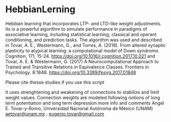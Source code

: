 # HebbianLerning
Hebbian learning that incorporates LTP- and LTD-like weight adjustments.
Its is a powerful algorithm to simulate performance in paradigms of associative learning, including statistical learning, 
classical and operant conditioning, and prediction tasks.
The algorithm was used and described in 
Tovar, A. E., Westermann, G., and Torres, A. (2018). From altered synaptic plasticity to atypical learning: 
a computational model of Down syndrome. Cognition, 171, 15-24. 
https://doi.org/10.1016/j.cognition.2017.10.021
and 
Tovar, A. E. & Westermann, G. (2017) A Neurocomputational Approach to Trained and Transitive Relations in Equivalence Classes. Frontiers in Psychology. 8:1848. https://doi.org/10.3389/fpsyg.2017.01848

Please cite thesse studies if you use this script

It uses strenghtening and weakening of connections to stabilize and limit weight values. Connection weights are
modeled following notions of long term potentiation and long term depression more info and comments Angel E. Tovar-y-Romo, Universidad Nacional Autónoma de México (UNAM) 
aetovar@unam.mx ; eugenio.tovar@gmail.com


